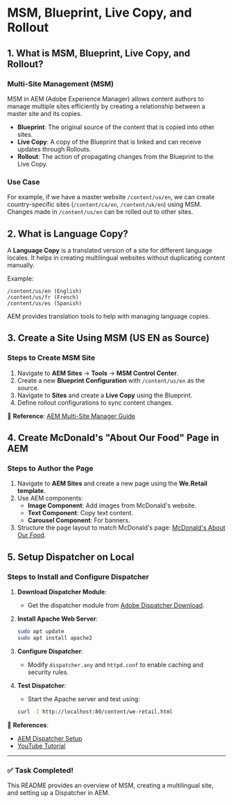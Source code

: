 # MSM, Blueprint, Live Copy, and Rollout

## 1. What is MSM, Blueprint, Live Copy, and Rollout?

### **Multi-Site Management (MSM)**
MSM in AEM (Adobe Experience Manager) allows content authors to manage multiple sites efficiently by creating a relationship between a master site and its copies.

- **Blueprint**: The original source of the content that is copied into other sites.
- **Live Copy**: A copy of the Blueprint that is linked and can receive updates through Rollouts.
- **Rollout**: The action of propagating changes from the Blueprint to the Live Copy.

### **Use Case**
For example, if we have a master website `/content/us/en`, we can create country-specific sites (`/content/ca/en`, `/content/uk/en`) using MSM. Changes made in `/content/us/en` can be rolled out to other sites.

## 2. What is Language Copy?
A **Language Copy** is a translated version of a site for different language locales. It helps in creating multilingual websites without duplicating content manually.

Example:
```
/content/us/en (English)
/content/us/fr (French)
/content/us/es (Spanish)
```
AEM provides translation tools to help with managing language copies.

## 3. Create a Site Using MSM (US EN as Source)

### **Steps to Create MSM Site**
1. Navigate to **AEM Sites** → **Tools** → **MSM Control Center**.
2. Create a new **Blueprint Configuration** with `/content/us/en` as the source.
3. Navigate to **Sites** and create a **Live Copy** using the Blueprint.
4. Define rollout configurations to sync content changes.

📖 **Reference**: [AEM Multi-Site Manager Guide](https://medium.com/@toimrank/aem-multi-site-manager-cd73a9077cba)

## 4. Create McDonald's "About Our Food" Page in AEM

### **Steps to Author the Page**
1. Navigate to **AEM Sites** and create a new page using the **We.Retail template**.
2. Use AEM components:
   - **Image Component**: Add images from McDonald's website.
   - **Text Component**: Copy text content.
   - **Carousel Component**: For banners.
3. Structure the page layout to match McDonald's page: [McDonald's About Our Food](https://www.mcdonalds.com/us/en-us/about-our-food.html).

## 5. Setup Dispatcher on Local
### **Steps to Install and Configure Dispatcher**

1. **Download Dispatcher Module**:
   - Get the dispatcher module from [Adobe Dispatcher Download](https://experienceleague.adobe.com/docs/experience-manager-dispatcher.html?lang=en).

2. **Install Apache Web Server**:
   ```sh
   sudo apt update
   sudo apt install apache2
   ```

3. **Configure Dispatcher**:
   - Modify `dispatcher.any` and `httpd.conf` to enable caching and security rules.

4. **Test Dispatcher**:
   - Start the Apache server and test using:
   ```sh
   curl -I http://localhost:80/content/we-retail.html
   ```

📖 **References**:
- [AEM Dispatcher Setup](http://aemtutorials.com/dispatcher-setup-in-aem-6-4/)
- [YouTube Tutorial](https://www.youtube.com/watch?v=OtIBRyKxhzY&list=PLEaEQSM_Y4tnHRdMB9PRXgP_AmbeUJkXG&index=3)

---
### ✅ Task Completed!
This README provides an overview of MSM, creating a multilingual site, and setting up a Dispatcher in AEM. 
